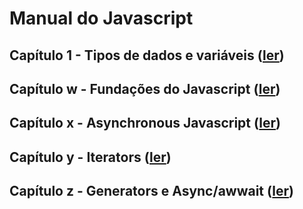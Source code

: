 # Manual do Javascript

## Capítulo 1 - Tipos de dados e variáveis ([ler](./capitulo_1))

## Capítulo w - Fundações do Javascript ([ler](./capitulo_w))
## Capítulo x - Asynchronous Javascript ([ler](./capitulo_x))
## Capítulo y - Iterators ([ler](./capitulo_y))
## Capítulo z - Generators e Async/awwait ([ler](./capitulo_z))